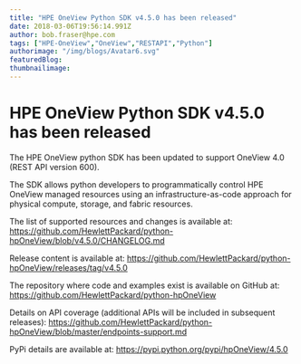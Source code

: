 ```yaml
---
title: "HPE OneView Python SDK v4.5.0 has been released"
date: 2018-03-06T19:56:14.991Z
author: bob.fraser@hpe.com 
tags: ["HPE-OneView","OneView","RESTAPI","Python"]
authorimage: "/img/blogs/Avatar6.svg"
featuredBlog:
thumbnailimage:
---
```

# HPE OneView Python SDK v4.5.0 has been released

The HPE OneView python SDK has been updated to support OneView 4.0 (REST API version 600).

The SDK allows python developers to programmatically control HPE OneView managed resources  using an infrastructure-as-code approach for physical compute, storage, and fabric resources.

The list of supported resources and changes is available at:
<https://github.com/HewlettPackard/python-hpOneView/blob/v4.5.0/CHANGELOG.md>

Release content is available at:
<https://github.com/HewlettPackard/python-hpOneView/releases/tag/v4.5.0>

The repository where code and examples exist is available on GitHub at:
<https://github.com/HewlettPackard/python-hpOneView>

Details on API coverage (additional APIs will be included in subsequent releases):
<https://github.com/HewlettPackard/python-hpOneView/blob/master/endpoints-support.md>

PyPi details are available at:
<https://pypi.python.org/pypi/hpOneView/4.5.0>
